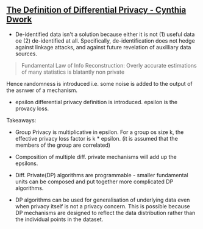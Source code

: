 ## [The Definition of Differential Privacy - Cynthia Dwork](https://www.youtube.com/watch?v=lg-VhHlztqo)

- De-identified data isn't a solution because either it is not (1) useful data oe (2) de-identified at all. Specifically, de-identification does not hedge against linkage attacks, and against future revelation of auxilliary data sources.

> Fundamental Law of Info Reconstruction: Overly accurate estimations of many statistics is blatantly non private

Hence randomness is introduced i.e. some noise is added to the output of the asnwer of a mechanism.

- epsilon differential privacy definition is introduced. epsilon is the provacy loss. 

Takeaways:
- Group Privacy is multiplicative in epsilon. For a group os size k, the effective privacy loss factor is k * epsilon. (it is assumed that the members of the group are correlated)

- Composition of multiple diff. private mechanisms will add up the epsilons.

- Diff. Private(DP) algorithms are programmable - smaller fundamental units can be composed and put together more complicated DP algorithms.

- DP algorithms can be used for generalisation of underlying data even when privacy itself is not a privacy concern. This is possible because DP mechanisms are designed to reflect the data distribution rather than the individual points in the dataset.

